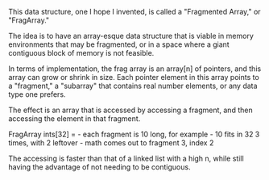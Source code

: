 This data structure, one I hope I invented, is called a 
"Fragmented Array," or "FragArray."

The idea is to have an array-esque data structure that is viable
in memory environments that may be fragmented, or in a space where
a giant contiguous block of memory is not feasible.

In terms of implementation, the frag array is an array[n] of pointers,
and this array can grow or shrink in size. Each pointer element in this
array points to a "fragment," a "subarray" that contains real number
elements, or any data type one prefers. 

The effect is an array that is accessed by accessing a fragment, and
then accessing the element in that fragment. 

FragArray ints[32] =
	- each fragment is 10 long, for example
	- 10 fits in 32 3 times, with 2 leftover
	- math comes out to fragment 3, index 2

The accessing is faster than that of a linked list with a high n,
while still having the advantage of not needing to be contiguous.
